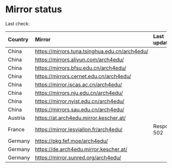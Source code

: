 <script src="./time.js"></script>
# Mirror status
Last check: <script type="text/javascript">localize(1711848063.3897834);</script>

|Country|Mirror|Last update|
|:------|:-----|:----------|
|China|https://mirrors.tuna.tsinghua.edu.cn/arch4edu/|<script type="text/javascript">localize(1711823684);</script>|
|China|https://mirrors.aliyun.com/arch4edu/|<script type="text/javascript">localize(1711823496);</script>|
|China|https://mirrors.bfsu.edu.cn/arch4edu/|<script type="text/javascript">localize(1711823684);</script>|
|China|https://mirrors.cernet.edu.cn/arch4edu/|<script type="text/javascript">localize(1711823684);</script>|
|China|https://mirror.iscas.ac.cn/arch4edu/|<script type="text/javascript">localize(1711823496);</script>|
|China|https://mirrors.nju.edu.cn/arch4edu/|<script type="text/javascript">localize(1711738911);</script>|
|China|https://mirror.nyist.edu.cn/arch4edu/|<script type="text/javascript">localize(1711823684);</script>|
|China|https://mirrors.sau.edu.cn/arch4edu/|<script type="text/javascript">localize(1711823684);</script>|
|Austria|https://at.arch4edu.mirror.kescher.at/|<script type="text/javascript">localize(1711823684);</script>|
|France|https://mirror.lesviallon.fr/arch4edu/|Response 502|
|Germany|https://pkg.fef.moe/arch4edu/|<script type="text/javascript">localize(1711823684);</script>|
|Germany|https://de.arch4edu.mirror.kescher.at/|<script type="text/javascript">localize(1711823684);</script>|
|Germany|https://mirror.sunred.org/arch4edu/|<script type="text/javascript">localize(1711823684);</script>|

<script src="./tablefilter/tablefilter.js"></script>
<script src="./table.js"></script>